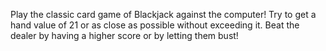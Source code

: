 Play the classic card game of Blackjack against the computer! Try to get a hand value of 21 or as close as possible without exceeding it.  Beat the dealer by having a higher score or by letting them bust!